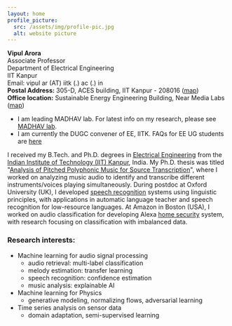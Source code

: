 ```yaml
---
layout: home
profile_picture:
  src: /assets/img/profile-pic.jpg
  alt: website picture
---
```

<!-- ## <span style="color: Green">About me:</span> -->
**Vipul Arora**
<br>Associate Professor
<br>Department of Electrical Engineering
<br>IIT Kanpur
<br>Email: vipul ar (AT) iitk (.) ac (.) in
<br>**Postal Address:** 305-D, ACES building, IIT Kanpur - 208016 ([<ins>map</ins>](https://www.google.com/maps/place/ACES+%2F+Electrical+Engineering+Department/@26.5130198,80.2321879,19.65z/data=!4m5!3m4!1s0x399c36fe1e36c67f:0x13c8303ef646955!8m2!3d26.5129531!4d80.2320872))
<br>**Office location:** Sustainable Energy Engineering Building, Near Media Labs ([<ins>map</ins>](https://www.google.com/maps/dir//26.5100321,80.2356058/@26.5100738,80.2356058,38m/data=!3m1!1e3!4m2!4m1!3e0))

- I am leading MADHAV lab. For latest info on my research, please see [MADHAV lab](https://madhavlab.github.io).
- I am currently the DUGC convener of EE, IITK. FAQs for EE UG students are [here](https://vipular.github.io/stuff/2022_DUGC.html)

I received my B.Tech. and Ph.D. degrees in [<ins>Electrical Engineering</ins>](http://www.iitk.ac.in/ee/) from the [<ins>Indian Institute of Technology (IIT) Kanpur</ins>](http://www.iitk.ac.in/), India. My Ph.D. thesis was titled "[<ins>Analysis of Pitched Polyphonic Music for Source Transcription</ins>](https://drive.google.com/file/d/0By8wZfM49Y2ScC1vc2lVX0I1c1U/view)", where I worked on analyzing music audio to identify and transcribe different instruments/voices playing simultaneously. During postdoc at Oxford University (UK), I developed [<ins>speech recognition</ins>](https://www.youtube.com/watch?v=Tgr3Y_U9BsQ) systems using linguistic principles, with applications in automatic language teacher and speech recognition for low-resource languages. At Amazon in Boston (USA), I worked on audio classification for developing Alexa [<ins>home security</ins>](https://www.theverge.com/2018/9/20/17883428/amazon-alexa-guard-alarm-ring-smart-home-security-price) system, with research focusing on classification with imbalanced data.

### Research interests:
- Machine learning for audio signal processing
  - audio retrieval: multi-label classification
  - melody estimation: transfer learning
  - speech recognition: confidence estimation
  - music analysis: explainable AI
- Machine learning for Physics 
  - generative modeling, normalizing flows, adversarial learning
- Time series analysis on sensor data
  - domain adaptation, semi-supervised learning

<!-- ## <span style="color: Green">Opportunities:</span>

- Available [UG projects](stuff/2022_UGPs.md) (June 2022)
- Job Openings:
  - We are looking for postdocs and senior researchers. If interested, send me an email. (Dec 2022)
  - We are looking for research associates to work on research and deployment for public use. If interested, send me an email. (Dec 2022) -->

<!-- ## <span style="color: green">Projects:</span>
### Ongoing
- [Automatic Speech Recognition](https://vipular.github.io/stuff/2021_PrasarBharatiProjects.html) by Prasar Bharati
- [Audio Archival Content Retrieval](https://vipular.github.io/stuff/2021_PrasarBharatiProjects.html) by Prasar Bharati
- [Spoken Term Detection (Voice Search)](stuff/2022_nltmProject) by NLTM
- [Machine Learning for lattice theories in Physics]() core research grant from DST
- [Automatic Music Tutor](https://vipular.github.io/narottam.github.io) by IMPRINT
- [Sensor Calibration](https://vipular.github.io/stuff/2021_sensorcalibration.html) ML based calibration of air quality sensors by Maharashtra Pollution Control Board
- [Machine Learning for Lattice Quantum Chromodynamics]() funded by SPARC, collaboration with Prof. W. Detmold and Prof. P. Shanahan, MIT
- [Digitizing and AI-fying Maternity Care in Rural India]() funded by Google AI for Social Good program -->

<!-- ## <span style="color: Green">News:</span>  

| |
| -- |
| 14 July 2022: <br>**Paper accepted at ISMIR 2022**: Attention-Based Audio Embeddings for Query-by-Example |
| 20 May 2022: <br>**[Music Course](stuff/2022_musicCourse)**: Learn music with computer assistance tools |
| 22 Feb 2022: <br>**[NLTM](stuff/2022_nltmProject)**: Grant for Spoken Term Detection from National Language Technologies Mission |
| 27 Aug 2021: <br>**[First position in NEC 2021 Grand Challenge](https://www.neuroergonomicsconference.um.ifi.lmu.de/pbci/)**: Passive BCI Hackathon to decode mental workload from EEG signals. Team: Swapnil Singh, Vartika Gupta, Tharun Kumar Reddy, Vipul Arora |
| 11 Aug 2021: <br>**[Second position in IEEE ICAS 2021 Challenge](https://2021.ieee-icas.org/challenge/)**: Self-awareness in heterogeneous multi-robot systems. Team: Nitish Vikas Deshpande, Afzal Rao, Adhiraj Banerjee, Vipul Arora |
| 19 July 2021: <br>**Two grants from Prasar Bharati:** Received two grants, titled, "Automatic Speech Recognition for Speech Subtitling (Making Broadcast Content in various Indian Languages Accessible)" and "Archival Content Retrieval through Audio and Text Query" from Prasar Bharati |
| 17 June 2021: <br>**[Article in Hindustan Times](https://www.hindustantimes.com/opinion/measuring-indoor-air-pollution-why-low-cost-technology-is-critical-101623911895014.html)** "Measuring indoor air pollution: Why low-cost technology is critical", Opinion Edition, S.N. Tripathi and Vipul Arora. |
| 25 May 2021: <br>**[Google AI4SG Award](https://sites.google.com/view/aiforsocialgoodworkshop/2021-projects?authuser=0)**: Research proposal with IITK consult group and CARE India NGO, titled "AI-based Smart Assistant for Child Deliveries in Low Resource Areas", selected to be a part of Google’s AI for Social Good program for 2021-22. |
| 11 May 2021: <br>**[Paper accepted in NCC 2021](https://www.iitk.ac.in/ncc2021/)** Aman Sharma, Kavya Saxena and Vipul Arora, "Frequency-Anchored Deep Networks for Polyphonic Melody Extraction", in Proceedings of National Conference on Communications, 2021. |
| 6 Mar 2021: <br>**Paper accepted in [Scipost journal](https://www.scipost.org/)**: Japneet Singh, Mathias S. Scheurer, and Vipul Arora. "Conditional generative models for sampling and phase transition indication in spin systems." Scipost, 2021. |
| 22 Jan 2021: <br>**Positions secured in [International BCI competition organized by IEEE Brain](http://brain.korea.ac.kr/bci2021/competition.php)**:<br>-	1st position in few shot learning track <br>-	1st position in microsleep detection <br>-	3rd position in EEG based ERP detection <br>-	4th position in upper limb movements decoding <br>-	7th position in imagined sleep classification <br> Team members: Dr. Tharun Reddy, Madhurdeep Jain, Jinang Shah, Palashdeep Singh,  Vartika Gupta, Kushangi Mittal, Archit Bansal, Chittoor Murari|
| 3 Dec 2020: <br>**Paper accepted in IEEE CICT 2020**: Shivangi Ranjan and Vipul Arora, "A Bioinformatic Method Of Semi-Global Alignment For Query-By-Humming", in IEEE Conference on Information and Communication Technology (CICT), 2020, pp. 1–5 |
| 24 July 2020: <br>**Clinical BCI Challenge 2020**: Our team (named iBCI) secured overall 2nd position in [Clinical BCI Challenge at IEEE WCCI 2020](https://sites.google.com/view/bci-comp-wcci/) |
| 9 July 2020: <br>**Grant approved by MPCB**: "Technical Assessment of Low-Cost Sensor based PM2.5 and PM10 Monitoring Network in Maharashtra" |
| 25 Apr 2020: <br>**SP Cup 2020**: Our team secured 6th position in [IEEE Signal Processing Cup competition 2020](https://signalprocessingsociety.org/community-involvement/signal-processing-cup) |
| 21 Mar 2020: <br>**Paper accepted in FUZZ-IEEE 2020**: Tharun Kumar Reddy, Vipul Arora, Laxmidhar Behera, Yukai Wang and Chin Teng Lin, "Fuzzy Divergence Based Analysis For EEG Drowsiness Detection Brain Computer Interfaces ", IEEE International Conference on Fuzzy Systems, 2020. |
| 24 Jan 2020:<br>**Paper accepted in ICASSP 2020**: Satyam Kumar, Tharun Kumar Reddy, Vipul Arora, and Laxmidhar Behera, "Formulating Divergence Framework For Multiclass Motor Imagery EEG Brain Computer Interface", IEEE International Conference on Acoustics, Speech and Signal Processing (ICASSP), 2020. |
| 11 Nov 2019:<br>**ASEM DUO 2020 Professor Fellowship Award**: for research exchange with University of Surrey, UK |
| 28 June 2019:<br>**IMPRINT-2C grant approved**: "Smart music tutor for Indian classical music" |
| 15 May 2019:<br>**Paper presented in ICASSP 2019**: Vipul Arora, Ming Sun and Chao Wang, "Deep Embeddings for Rare Audio Event Detection With Imbalanced Data", IEEE International Conference on Acoustics, Speech and Signal Processing (ICASSP), 2019. [[poster]](https://sigport.org/sites/default/files/docs/POSTER_vipul_0.pdf) |
| 13 May 2019:<br>**General Linguistics Seminar Talk at University of Oxford**: titled "Modern speech technologies and applications of phonology. |
| 1 May 2019:<br>**Initiation grant approved**: "Machine Learning for Physics |
| 6 Feb 2019: <br>**SPARC grant approved**: Collaboration project between IITK and MIT, titled "Machine Learning for Lattice Quantum Chromodynamics" |
| 1 Feb 2019:<br>**Paper accepted in ICASSP 2019**: Vipul Arora, Ming Sun and Chao Wang, "Deep Embeddings for Rare Audio Event Detection With Imbalanced Data", IEEE International Conference on Acoustics, Speech and Signal Processing (ICASSP), 2019. [[pdf]](https://drive.google.com/file/d/1Z7wCbKnz1YqvVVmQF40FeXUGIrpkgY3t/view) [[blog]](https://www.amazon.science/blog/to-correct-imbalances-in-training-data-dont-oversample-cluster) |

<br/>
 -->





<!--
- <span style="color: DarkRed">Opening for a research scientist/engineer in music processing [apply here](https://forms.office.com/r/KKj7294qtf)</span>
-->
